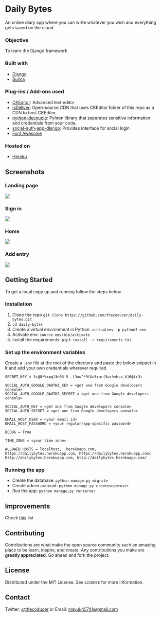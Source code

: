 # Daily Bytes
An online diary app where you can write whatever you wish and everything gets saved on the cloud.

### Objective
To learn the Django framework

### Built with
* [Django](https://www.djangoproject.com/)
* [Bulma](https://bulma.io/)

### Plug-ins / Add-ons used
* [CKEditor](https://ckeditor.com/): Advanced text editor
* [jsDeliver](https://www.jsdelivr.com/): Open-source CDN that uses CKEditor folder of this repo as a CDN to host CKEditor.
* [python-decouple](https://pypi.org/project/python-decouple/): Pyhton library that seperates sensitive information and credentials from your code.
* [social-auth-app-django](https://github.com/python-social-auth/social-app-django): Provides interface for social login
* [Font Awesome](https://fontawesome.com)

### Hosted on
* [Heroku](https://www.heroku.com/)

## Screenshots
### Landing page
![](https://raw.githubusercontent.com/thecoducer/daily-bytes/master/screenshots/Screenshot%20from%202019-09-12%2014-55-19.png)
### Sign in 
![](https://raw.githubusercontent.com/thecoducer/daily-bytes/master/screenshots/Screenshot%20from%202019-09-12%2018-59-23.png)
### Home
![](https://raw.githubusercontent.com/thecoducer/daily-bytes/master/screenshots/Screenshot%20from%202019-09-12%2018-57-05.png)
### Add entry
![](https://raw.githubusercontent.com/thecoducer/daily-bytes/master/screenshots/Screenshot%20from%202019-09-12%2018-54-07.png)

## Getting Started
To get a local copy up and running follow the steps below.

### Installation
1. Clone the repo ```git clone https://github.com/thecoducer/daily-bytes.git```
2. ```cd daily-bytes```
3. Create a virtual environment in Python: ```virtualenv -p python3 env```
4. Activate env: ```source env/bin/activate```
5. Install the requirements: ```pip3 install -r requirements.txt```

### Set up the environment variables
Create a ```.env``` file at the root of the directory and paste the below snippet in it and add your own credentials wherever required.

```
SECRET_KEY = 3s@8*%rpq13e03-5-_(9ow^*9f&c5rar(5wr%vhs=_k16@(r3i

SOCIAL_AUTH_GOOGLE_OAUTH2_KEY = <get one from Google developers console>
SOCIAL_AUTH_GOOGLE_OAUTH2_SECRET = <get one from Google developers console>

SOCIAL_AUTH_KEY = <get one from Google developers console>
SOCIAL_AUTH_SECRET = <get one from Google developers console>

EMAIL_HOST_USER = <your email id>
EMAIL_HOST_PASSWORD = <your regular/app-specific password>

DEBUG = True

TIME_ZONE = <your time zone>

ALLOWED_HOSTS = localhost, .herokuapp.com, https://dailybytes.herokuapp.com, https://dailybytes.herokuapp.com/, http://dailybytes.herokuapp.com, http://dailybytes.herokuapp.com/
```

### Running the app
- Create the database: ```python manage.py migrate```
- Create admin account: ```python manage.py createsuperuser```
- Run the app: ```python manage.py runserver```

## Improvements
Check [this](https://github.com/thecoducer/daily-bytes/issues/1) list

## Contributing
Contributions are what make the open source community such an amazing place to be learn, inspire, and create. Any contributions you make are **greatly appreciated**. Go ahead and fork the project.

## License
Distributed under the MIT License. See `LICENSE` for more information.

## Contact
Twitter: [@thecoducer](https://twitter.com/thecoducer) or Email: [mayukh5741@gmail.com](mailto:mayukh5741@gmail.com)
